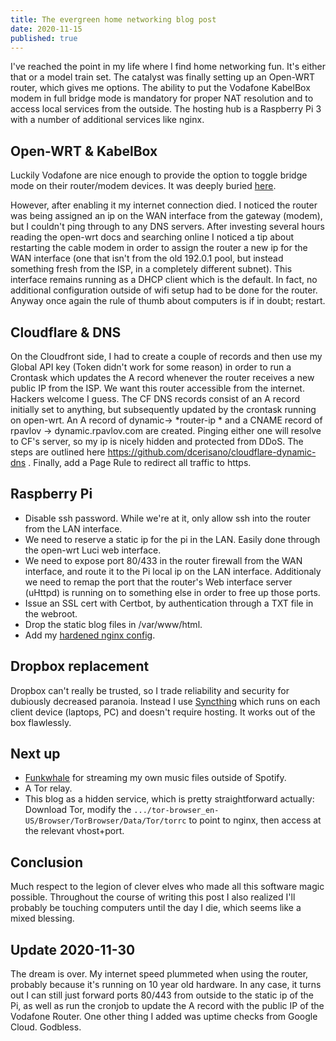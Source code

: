 ```yaml
---
title: The evergreen home networking blog post
date: 2020-11-15
published: true
---
```

I've reached the point in my life where I find home networking fun. It's either that or a model train set. The catalyst was finally setting up an Open-WRT router, which gives me options. The ability to put the Vodafone KabelBox modem in full bridge mode is mandatory for proper NAT resolution and to access local services from the outside. The hosting hub is a Raspberry Pi 3 with a number of additional services like nginx.

## Open-WRT & KabelBox

Luckily Vodafone are nice enough to provide the option to toggle bridge mode on their router/modem devices. It was deeply buried [here](https://kabel.vodafone.de/meinkabel/einstellungen/interneteinstellungen/bridgemode_tipps#).

However, after enabling it my internet connection died. I noticed the router was being assigned an ip on the WAN interface from the gateway (modem), but I couldn't ping through to any DNS servers.  After investing several hours reading the open-wrt docs and searching online I noticed a tip about restarting the cable modem in order to assign the router a new ip for the WAN interface (one that isn't from the old 192.0.1 pool, but instead something fresh from the ISP, in a completely different subnet). This interface remains running as a DHCP client which is the default. In fact, no additional configuration outside of wifi setup had to be done for the router. Anyway once again the rule of thumb about computers is if in doubt; restart.

## Cloudflare & DNS

On the Cloudfront side, I had to create a couple of records and then use my Global API key (Token didn't work for some reason) in order to run a Crontask which updates the A record whenever the router receives a new public IP from the ISP. We want this router accessible from the internet. Hackers welcome I guess. The CF DNS records consist of an A record initially set to anything, but subsequently updated by the crontask running on open-wrt. An A record of dynamic-> *router-ip * and a CNAME record of rpavlov -> dynamic.rpavlov.com are created. Pinging either one will resolve to CF's server, so my ip is nicely hidden and protected from DDoS. The steps are outlined here https://github.com/dcerisano/cloudflare-dynamic-dns . Finally, add a Page Rule to redirect all traffic to https.

## Raspberry Pi

* Disable ssh password. While we're at it, only allow ssh into the router from the LAN interface.
* We need to reserve a static ip for the pi in the LAN. Easily done through the open-wrt Luci web interface.
* We need to expose port 80/433 in the router firewall from the WAN interface, and route it to the Pi local ip on the LAN interface. Additionaly we need to remap the port that the router's Web interface server (uHttpd) is running on to something else in order to free up those ports.
* Issue an SSL cert with Certbot, by authentication through a TXT file in the webroot.
* Drop the static blog files in /var/www/html.
* Add my [hardened nginx config](https://github.com/rpavlov/nginx).

## Dropbox replacement

Dropbox can't really be trusted, so I trade reliability and security for dubiously decreased paranoia. Instead I use [Syncthing](https://syncthing.net/) which runs on each client device (laptops, PC)  and doesn't require hosting. It works out of the box flawlessly.

## Next up

* [Funkwhale](https://funkwhale.audio/) for streaming my own music files outside of Spotify.
* A Tor relay.
* This blog as a hidden service, which is pretty straightforward actually: Download Tor, modify the `.../tor-browser_en-US/Browser/TorBrowser/Data/Tor/torrc` to point to nginx, then access at the relevant vhost+port.

## Conclusion

Much respect to the legion of clever elves who made all this software magic possible. Throughout the course of writing this post I also realized I'll probably be touching computers until the day I die, which seems like a mixed blessing.

## Update 2020-11-30

The dream is over. My internet speed plummeted when using the router, probably because it's running on 10 year old hardware.  In any case, it turns out I can still just forward ports 80/443 from outside to the static ip of the Pi, as well as run the cronjob to update the A record with the public IP of the Vodafone Router. One other thing I added was uptime checks from Google Cloud. Godbless.